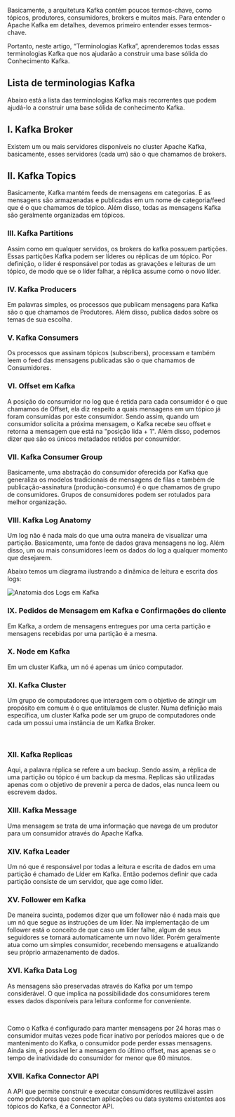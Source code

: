 <p>Basicamente, a arquitetura Kafka contém poucos termos-chave, como tópicos, produtores, consumidores, brokers e muitos mais. Para entender o Apache Kafka em detalhes, devemos primeiro entender esses termos-chave.</p>
<p>Portanto, neste artigo, “Terminologias Kafka”, aprenderemos todas essas terminologias Kafka que nos ajudarão a construir uma base sólida do Conhecimento Kafka.</p>

<h2>Lista de terminologias Kafka</h3>
<p>Abaixo está a lista das terminologias Kafka mais recorrentes que podem ajudá-lo a construir uma base sólida de conhecimento Kafka. </p>

<h2>I. Kafka Broker</h2>
<p>Existem um ou mais servidores disponíveis no cluster Apache Kafka, basicamente, esses servidores (cada um) são o que chamamos de brokers.</p>

<h2>II. Kafka Topics</h2>
Basicamente, Kafka mantém feeds de mensagens em categorias. E as mensagens são armazenadas e publicadas em um nome de categoria/feed que é o que chamamos de tópico. Além disso, todas as mensagens Kafka são geralmente organizadas em tópicos.

<h3>III. Kafka Partitions</h3>
<p>Assim como em qualquer servidos, os brokers do kafka possuem partições. Essas partições Kafka podem ser líderes ou réplicas de um tópico. Por definição, o líder é responsável por todas as gravações e leituras de um tópico, de modo que se o líder falhar, a réplica assume como o novo líder.</p>

<h3>IV. Kafka Producers</h3>
<p>Em palavras simples, os processos que publicam mensagens para Kafka são o que chamamos de Produtores. Além disso, publica dados sobre os temas de sua escolha.</p>

<h3>V. Kafka Consumers</h3>
<p>Os processos que assinam tópicos (subscribers), processam e também leem o feed das mensagens publicadas são o que chamamos de Consumidores.</p>

<h3>VI. Offset em Kafka</h3>
<p>A posição do consumidor no log que é retida para cada consumidor é o que chamamos de Offset, ela diz respeito a quais mensagens em um tópico já foram consumidas por este consumidor. Sendo assim, quando um consumidor solicita a próxima mensagem, o Kafka recebe seu offset e retorna a mensagem que está na "posição lida + 1". Além disso, podemos dizer que são os únicos metadados retidos por consumidor.</p>

<h3>VII. Kafka Consumer Group</h3>
<p>Basicamente, uma abstração do consumidor oferecida por Kafka que generaliza os modelos tradicionais de mensagens de filas e também de publicação-assinatura (produção-consumo) é o que chamamos de grupo de consumidores. Grupos de consumidores podem ser rotulados para melhor organização.</p>

<h3>VIII. Kafka Log Anatomy</h3>
<p>Um log não é nada mais do que uma outra maneira de visualizar uma partição. Basicamente, uma fonte de dados grava mensagens no log. Além disso, um ou mais consumidores leem os dados do log a qualquer momento que desejarem. </p>

<p>Abaixo temos um diagrama ilustrando a dinâmica de leitura e escrita dos logs:</p>

![Anatomia dos Logs em Kafka](https://data-flair.training/blogs/wp-content/uploads/sites/2/2018/05/log-anatomy.png)
<h3>IX. Pedidos de Mensagem em Kafka e Confirmações do cliente</h3>
<p>Em Kafka, a ordem de mensagens entregues por uma certa partição e mensagens recebidas por uma partição é a mesma.</p>

<h3>X. Node em Kafka</h3>
<p>Em um cluster Kafka, um nó é apenas um único computador.</p>

<h3>XI. Kafka Cluster</h3>
<p>Um grupo de computadores que interagem com o objetivo de atingir um propósito em comum é o que entitulamos de cluster. Numa definição mais específica, um cluster Kafka pode ser um grupo de computadores onde cada um possui uma instância de um Kafka Broker.</p>
 
<h3>XII. Kafka Replicas</h3>
<p>Aqui, a palavra réplica se refere a um backup. Sendo assim, a réplica de uma partição ou tópico é um backup da mesma. Replicas são utilizadas apenas com o objetivo de prevenir a perca de dados, elas nunca leem ou escrevem dados.</p>

<h3>XIII. Kafka Message</h3>
<p>Uma mensagem se trata de uma informação que navega de um produtor para um consumidor através do Apache Kafka.</p>
<h3>XIV. Kafka Leader</h3>
<p>Um nó que é responsável por todas a leitura e escrita de dados em uma partição é chamado de Líder em Kafka. Então podemos definir que cada partição consiste de um servidor, que age como líder.</p>
<h3>XV. Follower em Kafka</h3>
<p>De maneira sucinta, podemos dizer que um follower não é nada mais que um nó que segue as instruções de um líder. Na implementação de um follower está o conceito de que caso um líder falhe, algum de seus seguidores se tornará automaticamente um novo líder. Porém geralmente atua como um simples consumidor, recebendo mensagens e atualizando seu próprio armazenamento de dados.</p>
<h3>XVI. Kafka Data Log</h3>
<p>As mensagens são preservadas através do Kafka por um tempo considerável. O que implica na possibilidade dos consumidores terem esses dados disponíveis para leitura conforme for conveniente.</p> 

<p>Como o Kafka é configurado para manter mensagens por 24 horas mas o consumidor muitas vezes pode ficar inativo por períodos maiores que o de mantenimento do Kafka, o consumidor pode perder essas mensagens. Ainda sim, é possível ler a mensagem do último offset, mas apenas se o tempo de inatividade do consumidor for menor que 60 minutos.</p>
<h3>XVII. Kafka Connector API</h3>
<p>A API que permite construir e executar consumidores reutilizável assim como produtores que conectam aplicações ou data systems existentes aos tópicos do Kafka, é a Connector API.</p>

